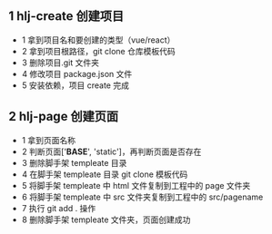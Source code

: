 ## 1 hlj-create 创建项目

- 1 拿到项目名和要创建的类型（vue/react）
- 2 拿到项目根路径，git clone 仓库模板代码
- 3 删除项目.git 文件夹
- 4 修改项目 package.json 文件
- 5 安装依赖，项目 create 完成

## 2 hlj-page 创建页面

- 1 拿到页面名称
- 2 判断页面['__BASE__', 'static']，再判断页面是否存在
- 3 删除脚手架 templeate 目录
- 4 在脚手架 templeate 目录 git clone 模板代码
- 5 将脚手架 templeate 中 html 文件复制到工程中的 page 文件夹
- 6 将脚手架 templeate 中 src 文件夹复制到工程中的 src/pagename
- 7 执行 git add . 操作
- 8 删除脚手架 templeate 文件夹，页面创建成功
